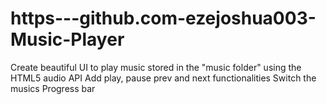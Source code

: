 # https---github.com-ezejoshua003-Music-Player
Create beautiful UI to play music stored in the "music folder" using the HTML5 audio API
Add play, pause prev and next functionalities
Switch the musics
Progress bar
